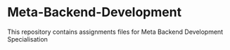 # Meta-Backend-Development
This repository contains assignments files for Meta Backend Development Specialisation
